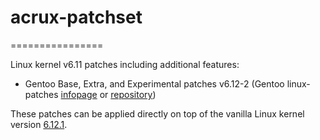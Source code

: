 # acrux-patchset
================

Linux kernel v6.11 patches including additional features:

- Gentoo Base, Extra, and Experimental patches v6.12-2 (Gentoo linux-patches [infopage](http://dev.gentoo.org/~mpagano/genpatches/) or [repository](https://gitweb.gentoo.org/proj/linux-patches.git))

These patches can be applied directly on top of the vanilla Linux kernel version [6.12.1](https://cdn.kernel.org/pub/linux/kernel/v6.x/linux-6.12.1.tar.xz).

